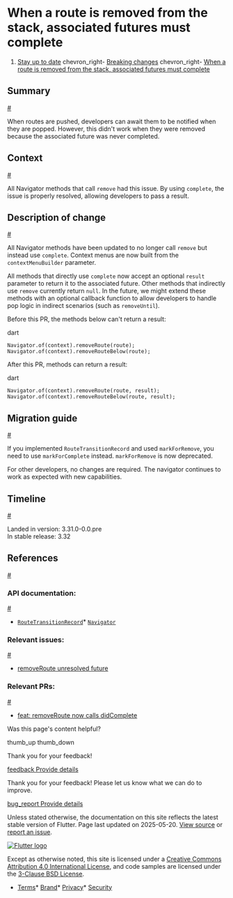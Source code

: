 When a route is removed from the stack, associated futures must complete
========================================================================

1. [Stay up to date](/release) chevron\_right- [Breaking changes](/release/breaking-changes) chevron\_right- [When a route is removed from the stack, associated futures must complete](/release/breaking-changes/navigator-complete-route)

Summary
-------

[#](#summary)

When routes are pushed, developers can await them to be notified when they are popped. However, this didn't work when they were removed because the associated future was never completed.

Context
-------

[#](#context)

All Navigator methods that call `remove` had this issue. By using `complete`, the issue is properly resolved, allowing developers to pass a result.

Description of change
---------------------

[#](#description-of-change)

All Navigator methods have been updated to no longer call `remove` but instead use `complete`. Context menus are now built from the `contextMenuBuilder` parameter.

All methods that directly use `complete` now accept an optional `result` parameter to return it to the associated future. Other methods that indirectly use `remove` currently return `null`. In the future, we might extend these methods with an optional callback function to allow developers to handle pop logic in indirect scenarios (such as `removeUntil`).

Before this PR, the methods below can't return a result:

dart

```
Navigator.of(context).removeRoute(route);
Navigator.of(context).removeRouteBelow(route);
```

After this PR, methods can return a result:

dart

```
Navigator.of(context).removeRoute(route, result);
Navigator.of(context).removeRouteBelow(route, result);
```

Migration guide
---------------

[#](#migration-guide)

If you implemented `RouteTransitionRecord` and used `markForRemove`, you need to use `markForComplete` instead. `markForRemove` is now deprecated.

For other developers, no changes are required. The navigator continues to work as expected with new capabilities.

Timeline
--------

[#](#timeline)

Landed in version: 3.31.0-0.0.pre  
 In stable release: 3.32

References
----------

[#](#references)

### API documentation:

[#](#api-documentation)

* [`RouteTransitionRecord`](https://api.flutter.dev/flutter/widgets/RouteTransitionRecord-class.html)* [`Navigator`](https://api.flutter.dev/flutter/widgets/Navigator-class.html)

### Relevant issues:

[#](#relevant-issues)

* [removeRoute unresolved future](https://github.com/flutter/flutter/issues/157505)

### Relevant PRs:

[#](#relevant-prs)

* [feat: removeRoute now calls didComplete](https://github.com/flutter/flutter/pull/157725)

Was this page's content helpful?

thumb\_up thumb\_down

Thank you for your feedback!

 [feedback Provide details](https://github.com/flutter/website/issues/new?template=1_page_issue.yml&&page-url=https://docs.flutter.dev/release/breaking-changes/navigator-complete-route/&page-source=https://github.com/flutter/website/tree/main/src/content/release/breaking-changes/navigator-complete-route.md)

Thank you for your feedback! Please let us know what we can do to improve.

 [bug\_report Provide details](https://github.com/flutter/website/issues/new?template=1_page_issue.yml&&page-url=https://docs.flutter.dev/release/breaking-changes/navigator-complete-route/&page-source=https://github.com/flutter/website/tree/main/src/content/release/breaking-changes/navigator-complete-route.md)

Unless stated otherwise, the documentation on this site reflects the latest stable version of Flutter. Page last updated on 2025-05-20. [View source](https://github.com/flutter/website/tree/main/src/content/release/breaking-changes/navigator-complete-route.md) or [report an issue](https://github.com/flutter/website/issues/new?template=1_page_issue.yml&&page-url=https://docs.flutter.dev/release/breaking-changes/navigator-complete-route/&page-source=https://github.com/flutter/website/tree/main/src/content/release/breaking-changes/navigator-complete-route.md "Report an issue with this page").

[![Flutter logo](/assets/images/branding/flutter/logo+text/horizontal/white.svg)](https://flutter.dev)

Except as otherwise noted, this site is licensed under a [Creative Commons Attribution 4.0 International License](https://creativecommons.org/licenses/by/4.0/), and code samples are licensed under the [3-Clause BSD License](https://opensource.org/licenses/BSD-3-Clause).

* [Terms](/tos "Terms of use")* [Brand](/brand "Brand usage guidelines")* [Privacy](https://policies.google.com/privacy "Privacy policy")* [Security](/security "Security philosophy and practices")

   
